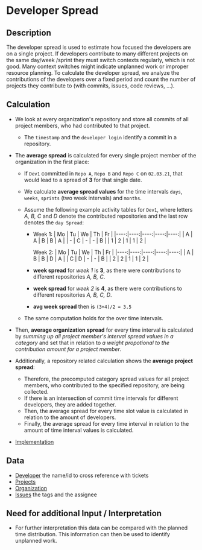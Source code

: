 # Developer Spread

## Description

The developer spread is used to estimate how focused the developers are on a single project. If developers contribute to many different projects on the same day/week /sprint they must switch contexts regularly, which is not good. Many context switches might indicate unplanned work or improper resource planning.
To calculate the developer spread, we analyze the contributions of the developers over a fixed period and count the number of projects they contribute to (with commits, issues, code reviews, ...).

## Calculation

- We look at every organization's repository and store all commits of all project members, who had contributed to that project.
  - The `timestamp` and the `developer login` identify a commit in a repository.
- The **average spread** is calculated for every single project member of the organization in the first place:

  - If `Dev1` committed in `Repo A`, `Repo B` and `Repo C` on `02.03.21`, that would lead to a spread of **3** for that single date.
  - We calculate **average spread values** for the time intervals `days`, `weeks`, `sprints` (two week intervals) and `months`.
  - Assume the following example activity tables for `Dev1`, where letters _A, B, C_ and _D_ denote the contributed repositories and the last row denotes the `day Spread`:

    - Week 1:
      | Mo | Tu | We | Th | Fr |
      |----:|----:|----:|----:|----:|
      | A | A | B | B | A |
      | - | C | - | - | B |
      | 1 | 2 | 1 | 1 | 2 |

      Week 2:
      | Mo | Tu | We | Th | Fr |
      |----:|----:|----:|----:|----:|
      | A | B | B | D | A |
      | C | D | - | - | B |
      | 2 | 2 | 1 | 1 | 2 |

    - **week spread** for _week 1_ is **3**, as there were contributions to different repositories _A, B, C_.
    - **week spread** for _week 2_ is **4**, as there were contributions to different repositories _A, B, C, D_.
    - **avg week spread** then is `(3+4)/2 = 3.5`

  - The same computation holds for the over time intervals.

- Then, **average organization spread** for every time interval is calculated by _summing up all project member's interval spread values in a category_ and set that in relation to _a weight propotional to the contribution amount for a project member_.
- Additionally, a repository related calculation shows the **average project spread**:
  - Therefore, the precomputed category spread values for all project members, who contributed to the specified repository, are being collected.
  - If there is an intersection of commit time intervals for different developers, they are added together.
  - Then, the average spread for every time slot value is calculated in relation to the amount of developers.
  - Finally, the average spread for every time interval in relation to the amount of time interval values is calculated.
- [Implementation](../../src/database/statistics/developerFocus.service.ts)
## Data

- [Developer](Developer.md) the name/id to cross reference with tickets
- [Projects](Project.md)
- [Organization](Organization.md)
- [Issues](Issue.md) the tags and the assignee

## Need for additional Input / Interpretation
* For further interpretation this data can be compared with the planned time distribution. This information can then be used to identify unplanned work.